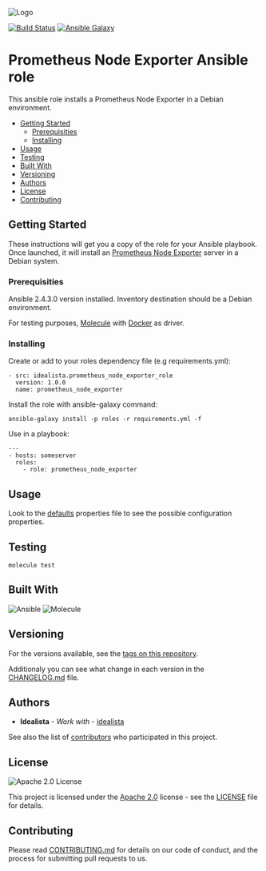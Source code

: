 ![Logo](https://raw.githubusercontent.com/idealista/node_exporter_role/master/logo.gif)

[![Build Status](https://travis-ci.org/idealista/node_exporter_role.png)](https://travis-ci.org/idealista/node_exporter_role)
[![Ansible Galaxy](https://img.shields.io/badge/galaxy-idealista.node_exporter_role-B62682.svg)](https://galaxy.ansible.com/idealista/node_exporter_role)

# Prometheus Node Exporter Ansible role

This ansible role installs a Prometheus Node Exporter in a Debian environment.

- [Getting Started](#getting-started)
	- [Prerequisities](#prerequisities)
	- [Installing](#installing)
- [Usage](#usage)
- [Testing](#testing)
- [Built With](#built-with)
- [Versioning](#versioning)
- [Authors](#authors)
- [License](#license)
- [Contributing](#contributing)

## Getting Started

These instructions will get you a copy of the role for your Ansible playbook. Once launched, it will install an [Prometheus Node Exporter](https://github.com/prometheus/node_exporter) server in a Debian system.

### Prerequisities

Ansible 2.4.3.0 version installed.
Inventory destination should be a Debian environment.

For testing purposes, [Molecule](https://molecule.readthedocs.io/) with [Docker](https://www.docker.com/) as driver.

### Installing

Create or add to your roles dependency file (e.g requirements.yml):

```
- src: idealista.prometheus_node_exporter_role
  version: 1.0.0
  name: prometheus_node_exporter
```

Install the role with ansible-galaxy command:

```
ansible-galaxy install -p roles -r requirements.yml -f
```

Use in a playbook:

```
---
- hosts: someserver
  roles:
    - role: prometheus_node_exporter
```

## Usage

Look to the [defaults](defaults/main.yml) properties file to see the possible configuration properties.

## Testing

```
molecule test
```

## Built With

![Ansible](https://img.shields.io/badge/ansible-2.4.3.0-green.svg)
![Molecule](https://img.shields.io/badge/molecule-2.19.0-green.svg)

## Versioning

For the versions available, see the [tags on this repository](https://github.com/idealista/prometheus_node_exporter-role/tags).

Additionaly you can see what change in each version in the [CHANGELOG.md](CHANGELOG.md) file.

## Authors

* **Idealista** - *Work with* - [idealista](https://github.com/idealista)

See also the list of [contributors](https://github.com/idealista/prometheus_node_exporter-role/contributors) who participated in this project.

## License

![Apache 2.0 License](https://img.shields.io/hexpm/l/plug.svg)

This project is licensed under the [Apache 2.0](https://www.apache.org/licenses/LICENSE-2.0) license - see the [LICENSE](LICENSE) file for details.

## Contributing

Please read [CONTRIBUTING.md](.github/CONTRIBUTING.md) for details on our code of conduct, and the process for submitting pull requests to us.
